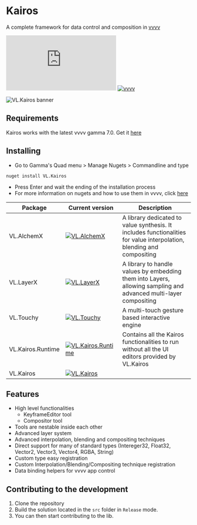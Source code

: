 # Kairos

A complete framework for data control and composition in [vvvv](http://visualprogramming.net)

[![Matrix](https://img.shields.io/matrix/VL.Kairos:matrix.org?label=chat%20on%20element&logo=element&style=flat-square)](https://app.element.io/#/room/#VL.Kairos:matrix.org) [![vvvv](https://img.shields.io/static/v1?label=MADE%20WITH&message=VVVV&color=191919&style=flat-square)](https://visualprogramming.net/)

![VL.Kairos banner](/img/banner.png)

## Requirements

Kairos works with the latest vvvv gamma 7.0. Get it [here](http://visualprogramming.net)

## Installing

- Go to Gamma's Quad menu > Manage Nugets > Commandline and type

```
nuget install VL.Kairos
```
- Press Enter and wait the ending of the installation process
- For more information on nugets and how to use them in vvvv, click [here](https://thegraybook.vvvv.org/reference/libraries/referencing.html#manage-nugets)

| Package           | Current version                                                                                                                                            | Description                                                                                                            |
|-------------------|------------------------------------------------------------------------------------------------------------------------------------------------------------|------------------------------------------------------------------------------------------------------------------------|
| VL.AlchemX        | [![VL.AlchemX](https://img.shields.io/nuget/vpre/VL.AlchemX?logo=nuget&style=flat-square)](https://www.nuget.org/packages/VL.AlchemX/)                     | A library dedicated to value synthesis. It includes functionalities for value interpolation, blending and compositing  |
| VL.LayerX         | [![VL.LayerX](https://img.shields.io/nuget/vpre/VL.LayerX?logo=nuget&style=flat-square)](https://www.nuget.org/packages/VL.LayerX/)                        | A library to handle values by embedding them into Layers, allowing sampling and advanced multi-layer compositing       |
| VL.Touchy         | [![VL.Touchy](https://img.shields.io/nuget/vpre/VL.Touchy?logo=nuget&style=flat-square)](https://www.nuget.org/packages/VL.Touchy)                         | A multi-touch gesture based interactive engine                                                                         |
| VL.Kairos.Runtime | [![VL.Kairos.Runtime](https://img.shields.io/nuget/vpre/VL.Kairos.Runtime?logo=nuget&style=flat-square)](https://www.nuget.org/packages/VL.Kairos.Runtime) | Contains all the Kairos functionalities to run without all the UI editors provided by VL.Kairos                        |
| VL.Kairos         | [![VL.Kairos](https://img.shields.io/nuget/vpre/VL.Kairos?logo=nuget&style=flat-square)](https://www.nuget.org/packages/VL.Kairos)                         |                                                                                                                        |

## Features

* High level functionalities
    * KeyframeEditor tool
    * Compositor tool
* Tools are nestable inside each other
* Advanced layer system
* Advanced interpolation, blending and compositing techniques
* Direct support for many of standard types (Intereger32, Float32, Vector2, Vector3, Vector4, RGBA, String)
* Custom type easy registration
* Custom Interpolation/Blending/Compositing technique registration
* Data binding helpers for vvvv app control



## Contributing to the development

1. Clone the repository
2. Build the solution located in the `src` folder in `Release` mode. 
3. You can then start contributing to the lib.
